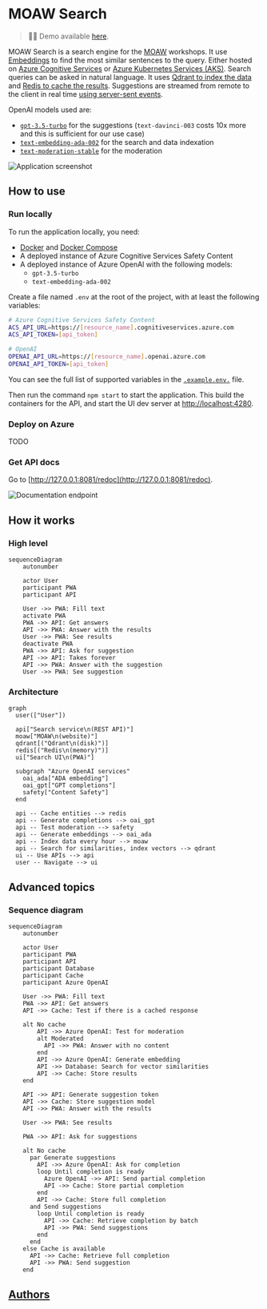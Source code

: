 # MOAW Search

> 👋🏻 Demo available [here](https://agreeable-glacier-072729003.3.azurestaticapps.net/).

MOAW Search is a search engine for the [MOAW](https://microsoft.github.io/moaw/) workshops. It use [Embeddings](https://platform.openai.com/docs/guides/embeddings) to find the most similar sentences to the query. Either hosted on [Azure Cognitive Services](https://learn.microsoft.com/en-us/azure/cognitive-services/what-are-cognitive-services) or [Azure Kubernetes Services (AKS)](https://learn.microsoft.com/en-us/azure/aks/intro-kubernetes). Search queries can be asked in natural language. It uses [Qdrant to index the data](https://github.com/qdrant/qdrant) and [Redis to cache the results](https://github.com/redis/redis). Suggestions are streamed from remote to the client in real time [using server-sent events](https://developer.mozilla.org/en-US/docs/Web/API/Server-sent_events/Using_server-sent_events).

OpenAI models used are:

- [`gpt-3.5-turbo`](https://platform.openai.com/docs/models/gpt-3-5) for the suggestions (`text-davinci-003` costs 10x more and this is sufficient for our use case)
- [`text-embedding-ada-002`](https://openai.com/blog/new-and-improved-embedding-model) for the search and data indexation
- [`text-moderation-stable`](https://platform.openai.com/docs/models/moderation) for the moderation

![Application screenshot](docs/main.png)

## How to use

### Run locally

To run the application locally, you need:
- [Docker](https://docs.docker.com/get-docker/) and [Docker Compose](https://docs.docker.com/compose/install/)
- A deployed instance of Azure Cognitive Services Safety Content
- A deployed instance of Azure OpenAI with the following models:
  - `gpt-3.5-turbo`
  - `text-embedding-ada-002`

Create a file named `.env` at the root of the project, with at least the following variables:

```bash
# Azure Cognitive Services Safety Content
ACS_API_URL=https://[resource_name].cognitiveservices.azure.com
ACS_API_TOKEN=[api_token]

# OpenAI
OPENAI_API_URL=https://[resource_name].openai.azure.com
OPENAI_API_TOKEN=[api_token]
```

You can see the full list of supported variables in the [`.example.env.`](./.example.env) file.

Then run the command `npm start` to start the application.
This build the containers for the API, and start the UI dev server at [http://localhost:4280](http://localhost:4280).

### Deploy on Azure

TODO

### Get API docs

Go to [http://127.0.0.1:8081/redoc](http://127.0.0.1:8081/redoc).

![Documentation endpoint](docs/doc.png)

## How it works

### High level

```mermaid
sequenceDiagram
    autonumber

    actor User
    participant PWA
    participant API

    User ->> PWA: Fill text
    activate PWA
    PWA ->> API: Get answers
    API ->> PWA: Answer with the results
    User ->> PWA: See results
    deactivate PWA
    PWA ->> API: Ask for suggestion
    API ->> API: Takes forever
    API ->> PWA: Answer with the suggestion
    User ->> PWA: See suggestion
```

### Architecture

```mermaid
graph
  user(["User"])

  api["Search service\n(REST API)"]
  moaw["MOAW\n(website)"]
  qdrant[("Qdrant\n(disk)")]
  redis[("Redis\n(memory)")]
  ui["Search UI\n(PWA)"]

  subgraph "Azure OpenAI services"
    oai_ada["ADA embedding"]
    oai_gpt["GPT completions"]
    safety["Content Safety"]
  end

  api -- Cache entities --> redis
  api -- Generate completions --> oai_gpt
  api -- Test moderation --> safety
  api -- Generate embeddings --> oai_ada
  api -- Index data every hour --> moaw
  api -- Search for similarities, index vectors --> qdrant
  ui -- Use APIs --> api
  user -- Navigate --> ui
```

## Advanced topics

### Sequence diagram

```mermaid
sequenceDiagram
    autonumber

    actor User
    participant PWA
    participant API
    participant Database
    participant Cache
    participant Azure OpenAI

    User ->> PWA: Fill text
    PWA ->> API: Get answers
    API ->> Cache: Test if there is a cached response

    alt No cache
        API ->> Azure OpenAI: Test for moderation
        alt Moderated
          API ->> PWA: Answer with no content
        end
        API ->> Azure OpenAI: Generate embedding
        API ->> Database: Search for vector similarities
        API ->> Cache: Store results
    end

    API ->> API: Generate suggestion token
    API ->> Cache: Store suggestion model
    API ->> PWA: Answer with the results

    User ->> PWA: See results

    PWA ->> API: Ask for suggestions

    alt No cache
      par Generate suggestions
        API ->> Azure OpenAI: Ask for completion
        loop Until completion is ready
          Azure OpenAI ->> API: Send partial completion
          API ->> Cache: Store partial completion
        end
        API ->> Cache: Store full completion
      and Send suggestions
        loop Until completion is ready
          API ->> Cache: Retrieve completion by batch
          API ->> PWA: Send suggestions
        end
      end
    else Cache is available
      API ->> Cache: Retrieve full completion
      API ->> PWA: Send suggestion
    end
```

## [Authors](./AUTHORS.md)
